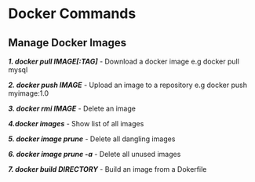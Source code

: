 # Docker Commands

## Manage Docker Images

_**1. docker pull IMAGE[:TAG]**_  - Download a docker image  e.g docker pull mysql

_**2. docker push IMAGE**_ - Upload an image to a repository e.g docker push myimage:1.0

_**3. docker rmi IMAGE**_ - Delete an image

_**4.docker images**_ - Show list of all images

_**5. docker image prune**_ - Delete all dangling images

_**6. docker image prune -a**_ - Delete all unused images

_**7. docker build DIRECTORY**_  - Build an image from a Dokerfile
